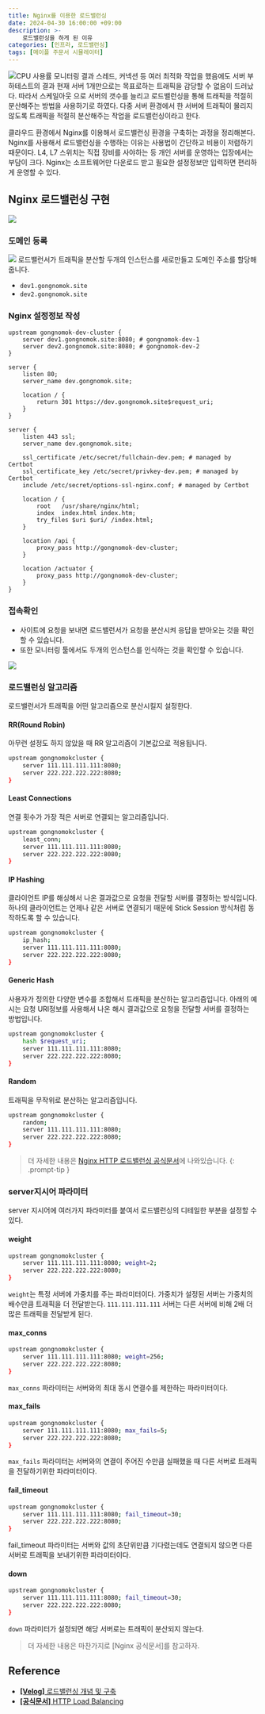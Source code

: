 ```yaml
---
title: Nginx를 이용한 로드밸런싱
date: 2024-04-30 16:00:00 +09:00
description: >-
    로드밸런싱을 하게 된 이유
categories: [인프라, 로드밸런싱]
tags: [메이플 주문서 시뮬레이터]
---
```


![CPU 사용률 모니터링 결과](https://github.com/mynameisjaehoon/mynameisjaehoon.github.io/assets/76734067/aa410553-c868-48c9-adf7-724fa3b79956)
스레드, 커넥션 등 여러 최적화 작업을 했음에도 서버 부하테스트의 결과 현재 서버 1개만으로는 목표로하는 트래픽을 감당할 수 없음이 드러났다. 따라서 스케일아웃 으로 서버의 갯수를 늘리고 로드밸런싱을 통해 트래픽을 적절히 분산해주는 방법을 사용하기로 하였다. 다중 서버 환경에서 한 서버에 트래픽이 몰리지 않도록 트래픽을 적절히 분산해주는 작업을 로드밸런싱이라고 한다.

클라우드 환경에서 Nginx를 이용해서 로드밸런싱 환경을 구축하는 과정을 정리해본다. Nginx를 사용해서 로드밸런싱을 수행하는 이유는 사용법이 간단하고 비용이 저렴하기 때문이다. L4, L7 스위치는 직접 장비를 사야하는 등 개인 서버를 운영하는 입장에서는 부담이 크다. Nginx는 소프트웨어만 다운로드 받고 필요한 설정정보만 입력하면 편리하게 운영할 수 있다. 

## Nginx 로드밸런싱 구현

![](https://github.com/mynameisjaehoon/mynameisjaehoon.github.io/assets/76734067/2c329f76-2010-4110-a744-a02d35cc8644)

### 도메인 등록
![](https://github.com/mynameisjaehoon/mynameisjaehoon.github.io/assets/76734067/1f7ccac7-93d2-4776-a92c-1ff9160300cb)
로드밸런서가 트래픽을 분산할 두개의 인스턴스를 새로만들고 도메인 주소를 할당해줍니다.
- `dev1.gongnomok.site`
- `dev2.gongnomok.site`

### Nginx 설정정보 작성
```
upstream gongnomok-dev-cluster {
    server dev1.gongnomok.site:8080; # gongnomok-dev-1
    server dev2.gongnomok.site:8080; # gongnomok-dev-2
}

server {
    listen 80;
    server_name dev.gongnomok.site;

    location / {
        return 301 https://dev.gongnomok.site$request_uri;
    }
}

server {
    listen 443 ssl;
    server_name dev.gongnomok.site; 

    ssl_certificate /etc/secret/fullchain-dev.pem; # managed by Certbot
    ssl_certificate_key /etc/secret/privkey-dev.pem; # managed by Certbot
    include /etc/secret/options-ssl-nginx.conf; # managed by Certbot

    location / {
        root   /usr/share/nginx/html;
        index  index.html index.htm;
        try_files $uri $uri/ /index.html;
    }

	location /api {
        proxy_pass http://gongnomok-dev-cluster;
    }

    location /actuator {
        proxy_pass http://gongnomok-dev-cluster;
    }
}
```

### 접속확인
- 사이트에 요청을 보내면 로드밸런서가 요청을 분산시켜 응답을 받아오는 것을 확인할 수 있습니다.
- 또한 모니터링 툴에서도 두개의 인스턴스를 인식하는 것을 확인할 수 있습니다.

![](https://github.com/mynameisjaehoon/mynameisjaehoon.github.io/assets/76734067/740574ac-101e-400c-976d-f57c6f83c9b7)

### 로드밸런싱 알고리즘

로드밸런서가 트래픽을 어떤 알고리즘으로 분산시킬지 설정한다.

#### RR(Round Robin)
아무런 설정도 하지 않았을 때 RR 알고리즘이 기본값으로 적용됩니다. 

```sh
upstream gongnomokcluster {
    server 111.111.111.111:8080;
    server 222.222.222.222:8080;
}
```

#### Least Connections

연결 횟수가 가장 적은 서버로 연결되는 알고리즘입니다.

```sh
upstream gongnomokcluster {
    least_conn;
    server 111.111.111.111:8080;
    server 222.222.222.222:8080;
}
```

#### IP Hashing
클라이언트 IP를 해싱해서 나온 결과값으로 요청을 전달할 서버를 결정하는 방식입니다. 하나의 클라이언트는 언제나 같은 서버로 연결되기 때문에 Stick Session 방식처럼 동작하도록 할 수 있습니다.

```sh
upstream gongnomokcluster {
    ip_hash;
    server 111.111.111.111:8080;
    server 222.222.222.222:8080;
}
```

#### Generic Hash
사용자가 정의한 다양한 변수를 조합해서 트래픽을 분산하는 알고리즘입니다. 아래의 예시는 요청 URI정보를 사용해서 나온 해시 결과값으로 요청을 전달할 서버를 결정하는 방법입니다.

```sh
upstream gongnomokcluster {
    hash $request_uri;
    server 111.111.111.111:8080;
    server 222.222.222.222:8080;
}
```

#### Random
트래픽을 무작위로 분산하는 알고리즘입니다.
```sh
upstream gongnomokcluster {
    random;
    server 111.111.111.111:8080;
    server 222.222.222.222:8080;
}
```

> 더 자세한 내용은 [Nginx HTTP 로드밸런싱 공식문서](https://docs.nginx.com/nginx/admin-guide/load-balancer/http-load-balancer/)에 나와있습니다.
{: .prompt-tip }

### server지시어 파라미터

server 지시어에 여러가지 파라미터를 붙여서 로드밸런싱의 디테일한 부분을 설정할 수 있다.

#### weight
```sh
upstream gongnomokcluster {
    server 111.111.111.111:8080; weight=2;
    server 222.222.222.222:8080;
}
```
`weight`는 특정 서버에 가중치를 주는 파라미터이다. 가중치가 설정된 서버는 가중치의 배수만큼 트래픽을 더 전달받는다. `111.111.111.111` 서버는 다른 서버에 비해 2배 더많은 트래픽을 전달받게 된다.

#### max_conns
```sh
upstream gongnomokcluster {
    server 111.111.111.111:8080; weight=256;
    server 222.222.222.222:8080;
}
```
`max_conns` 파라미터는 서버와의 최대 동시 연결수를 제한하는 파라미터이다.

#### max_fails
```sh
upstream gongnomokcluster {
    server 111.111.111.111:8080; max_fails=5;
    server 222.222.222.222:8080;
}
```
`max_fails` 파라미터는 서버와의 연결이 주어진 수만큼 실패했을 때 다른 서버로 트래픽을 전달하기위한 파라미터이다.

#### fail_timeout
```sh
upstream gongnomokcluster {
    server 111.111.111.111:8080; fail_timeout=30;
    server 222.222.222.222:8080;
}
```
fail_timeout 파라미터는 서버와 값의 초단위만큼 기다렸는데도 연결되지 않으면 다른 서버로 트래픽을 보내기위한 파라미터이다.

#### down
```sh
upstream gongnomokcluster {
    server 111.111.111.111:8080; fail_timeout=30;
    server 222.222.222.222:8080;
}
```

`down` 파라미터가 설정되면 해당 서버로는 트래픽이 분산되지 않는다.

> 더 자세한 내용은 마찬가지로 [Nginx 공식문서]를 참고하자.


## Reference
- [**[Velog]** 로드밸런싱 개념 및 구축](https://velog.io/@kimjiwonpg98/Nginx-%EB%A1%9C%EB%93%9C%EB%B0%B8%EB%9F%B0%EC%8B%B1-%EA%B0%9C%EB%85%90-%EB%B0%8F-%EA%B5%AC%EC%B6%95)
- [**[공식문서]** HTTP Load Balancing](https://docs.nginx.com/nginx/admin-guide/load-balancer/http-load-balancer/)
